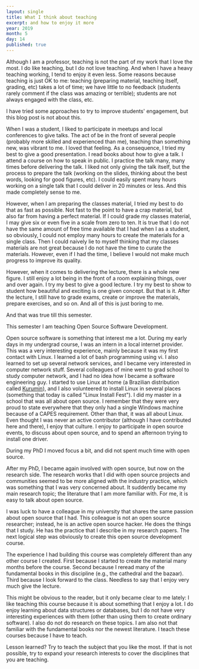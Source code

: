 ```yaml
---
layout: single
title: What I think about teaching
excerpt: and how to enjoy it more
year: 2019
month: 5
day: 14
published: true
---
```


Although I am a professor, teaching is not the part of my work that I love the
most. I do like teaching, but I do not love teaching. And when I have a heavy
teaching working, I tend to enjoy it even less. Some reasons because teaching is
just OK to me: teaching (preparing material, teaching itself, grading, etc)
takes a lot of time; we have little to no feedback (students rarely comment if
the class was amazing or terrible); students are not always
engaged with the class, etc.

I have tried some approaches to try to improve students' engagement, but this
blog post is not about this.

When I was a student, I liked to participate in meetups and local conferences to
give talks. The act of be in the front of several people (probably more skilled
and experienced than me), teaching than something new, was vibrant to me.
I loved that feeling. As a consequence,
I tried my best to give a good presentation. I read books about how to give a talk.
I attend a course on how to speak in public. I practice the talk many, many times
before delivering the talk.  I liked not only giving the talk itself,
but the process to prepare the talk (working on the slides, thinking about the
best words, looking for good figures, etc). I could easily spent many hours working
on a single talk that I could deliver in 20 minutes or less. And this made completely
sense to me.

However, when I am preparing the classes material, I tried my best to do that
as fast as possible. Not fast to the point to have a crap material, but also far
from having a perfect material. If I could grade my classes material, I may give
six or even five in a scale from zero to ten. It is true that I do not have the
same amount of free time available that I had when I as a student, so
obviously, I could not employ many hours to create the materials for a single class.
Then I could naively lie to myself thinking that my classes materials are not
great because I do not have the time to curate the materials. However, even if I
had the time, I believe I would not make much progress to improve its quality.

However, when it comes to delivering the lecture, there is a whole new figure.
I still enjoy a lot being in the front of a room explaining things, over and over again.
I try my best to give a good lecture. I try my best to show to student how
beautiful and exciting is one given concept. But that is it. After the lecture,
I still have to grade exams, create or improve the materials, prepare exercises,
and so on. And all of this is just boring to me.

And that was true till this semester.

This semester I am teaching Open Source Software Development.

Open source software is something that interest me a lot. During my early days
in my undergrad course, I was an intern in a local internet provider. This was
a very interesting experience, mainly because it was my first contact with Linux.
I learned a lot of bash programming using vi. I also learned to set up several
network services, and I became very interested in computer network stuff. Several
colleagues of mine went to grad school to study computer network, and I had no idea
how I became a software engineering guy. I started to use Linux at home (a Brazilian
distribution called [Kurumin](https://www.hardware.com.br/kurumin/)), and I also
volunteered to install Linux in several places (something that today is called
"Linux Install Fest"). I did my master in a school that was all about open source.
I remember that they were very proud to state everywhere that they only had a single
Windows machine because of a CAPES requirement. Other than that, it was all about
Linux. Even thought I was never an active contributor (although I have contributed
here and there), I enjoy that culture. I enjoy to participate in open source
events, to discuss about open source, and to spend an afternoon trying to install
one driver.

During my PhD I moved focus a bit, and did not spent much time with open source.

After my PhD, I became again involved with open source, but now on the
research side. The research works that I did with open source projects and
communities seemed to be more
aligned with the industry practice, which was something that I was very concerned about.
It suddently became my main research topic; the literature that I am more
familiar with. For me, it is easy to talk about open source.

I was luck to have a colleague in my university that shares the same passion
about open source that I had. This colleague is not an open source researcher;
instead, he is an active open source hacker. He does the things that I study.
He has the practice that I describe in my research papers. The next logical step
was obviously to create this open source development course.

The experience I had building this course was completely different than any other course
I created. First because I started to create the material many months before the
course. Second because I reread many of the fundamental books in this discipline
(e.g., the cathedral and the bazaar). Third because I look forward to the class.
Needless to say that I enjoy very much give the lecture.

This might be obvious to the reader, but it only became clear to me lately:
I like teaching this course because it is about something that I enjoy a lot.
I do enjoy learning about data structures or databases, but I do not have very interesting experiences
with them (other than using them to create ordinary software). I also do not do
research on these topics. I am also not that familiar with the fundamental books
nor the newest literature. I teach these courses because I have to teach.

Lesson learned? Try to teach the subject that you like the most. If
that is not possible, try to expand your research interests to cover the
disciplines that you are teaching.
